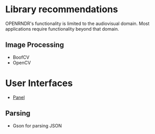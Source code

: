 # Library recommendations

OPENRNDR's functionality is limited to the audiovisual domain. Most applications require functionality beyond that domain.

## Image Processing
- BoofCV
- OpenCV

# User Interfaces
- [Panel](https://github.com/openrndr/openrndr-panel)

## Parsing
- Gson for parsing JSON

